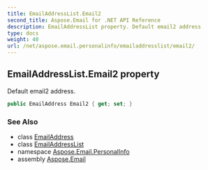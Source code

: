 ```yaml
---
title: EmailAddressList.Email2
second_title: Aspose.Email for .NET API Reference
description: EmailAddressList property. Default email2 address
type: docs
weight: 40
url: /net/aspose.email.personalinfo/emailaddresslist/email2/
---
```

## EmailAddressList.Email2 property

Default email2 address.

```csharp
public EmailAddress Email2 { get; set; }
```

### See Also

* class [EmailAddress](../../emailaddress/)
* class [EmailAddressList](../)
* namespace [Aspose.Email.PersonalInfo](../../emailaddresslist/)
* assembly [Aspose.Email](../../../)



